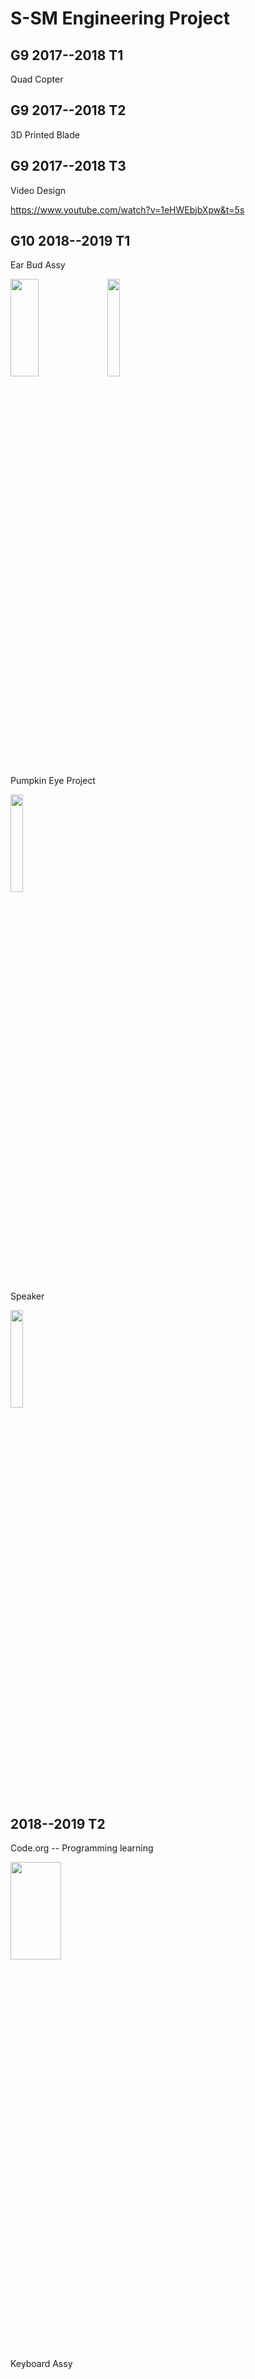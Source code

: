 # S-SM Engineering Project

## G9 2017--2018 T1

Quad Copter 

## G9 2017--2018 T2

3D Printed Blade

## G9 2017--2018 T3

Video Design

https://www.youtube.com/watch?v=1eHWEbjbXpw&t=5s

## G10 2018--2019 T1

Ear Bud Assy

<img src="https://scontent-sea1-1.xx.fbcdn.net/v/t1.0-9/53390435_102230437611889_1545832680577302528_o.jpg?_nc_cat=110&_nc_ht=scontent-sea1-1.xx&oh=4b51d0abe99fb5aeaedecc16bbcbefe8&oe=5D1FF079" width="30%" height="20%" > <img src="https://scontent-sea1-1.xx.fbcdn.net/v/t1.0-9/54225083_102230467611886_47179116234932224_n.jpg?_nc_cat=109&_nc_ht=scontent-sea1-1.xx&oh=c3d70deb91426f3477816066f7d906c7&oe=5D237227" width="20%" height="20%" > 

Pumpkin Eye Project

<img src="https://scontent-sea1-1.xx.fbcdn.net/v/t1.0-9/54388571_102233964278203_5357696823853056_n.jpg?_nc_cat=106&_nc_eui2=AeH9MFADk6HYcibeErquCj_NnyUFIU32nAThxwB_9OAnXfWbGkRzkK3DipsXH1cBVsZ8utVlxPcjVGdHSvfHt-usrvAhfh8Xx_dcuVg6NfBpEg&_nc_ht=scontent-sea1-1.xx&oh=eef1d721b39a36373ecae24f108a91dc&oe=5D0C4ADD" width="20%" height="20%" > 



Speaker

<img src="https://scontent-sea1-1.xx.fbcdn.net/v/t1.0-9/53607215_102228657612067_3425003592677851136_n.jpg?_nc_cat=107&_nc_ht=scontent-sea1-1.xx&oh=1e96fd6b8d5bc8394bae149ee807d29e&oe=5CDC49A6" width="20%" height="20%" > 

## 2018--2019 T2

Code.org -- Programming learning

<img src="http://open-image.nosdn.127.net/image/snapshot_movie/2018/5/2/3/MDHD42523.jpg" width="40%" height="20%" > 

Keyboard Assy

  

